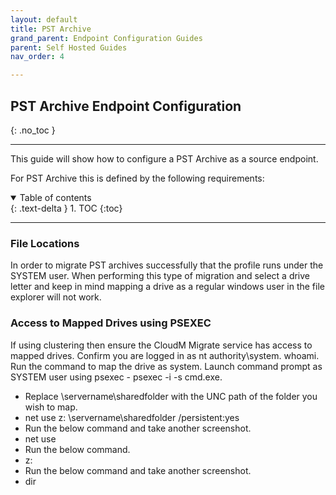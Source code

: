 ```yaml
---
layout: default
title: PST Archive
grand_parent: Endpoint Configuration Guides
parent: Self Hosted Guides
nav_order: 4

---
```


## PST Archive Endpoint Configuration
{: .no_toc }

---

This guide will show how to configure a PST Archive as a source endpoint. 

For PST Archive this is defined by the following requirements:

<a name="top"></a>
<details open markdown="block">
  <summary>
    Table of contents
  </summary>
  {: .text-delta }
1. TOC
{:toc}
</details>

---

### File Locations 

In order to migrate PST archives successfully that the profile runs under the SYSTEM user. When performing this type of migration and select a drive letter and keep in mind mapping a drive as a regular windows user in the file explorer will not work. 

### Access to Mapped Drives using PSEXEC 

If using clustering then ensure the CloudM Migrate service has access to mapped drives. Confirm you are logged in as nt authority\system. whoami. 
Run the command to map the drive as system. Launch command prompt as SYSTEM user using psexec - psexec -i -s cmd.exe.

- Replace \\servername\sharedfolder with the UNC path of the folder you wish to map.
- net use z: \\servername\sharedfolder /persistent:yes
- Run the below command and take another screenshot.
- net use
- Run the below command.
- z:
- Run the below command and take another screenshot.
- dir



